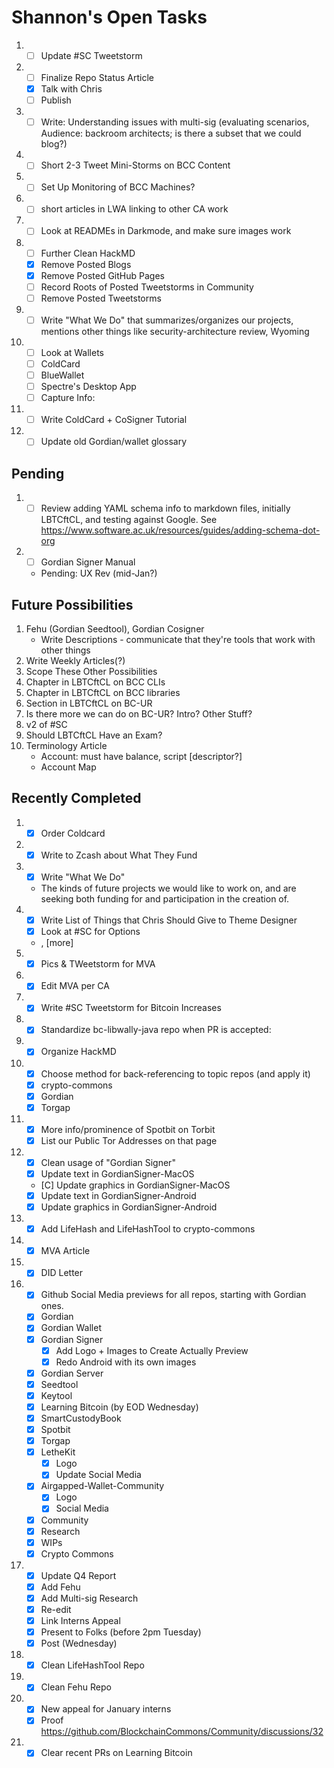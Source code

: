 # Shannon's Open Tasks

1. * [ ] Update #SC Tweetstorm
1. * [ ] Finalize Repo Status Article
   * [X] Talk with Chris
   * [ ] Publish
1. * [ ] Write: Understanding issues with multi-sig (evaluating scenarios, Audience: backroom architects; is there a subset that we could blog?)
1. * [ ] Short 2-3 Tweet Mini-Storms on BCC Content
1. * [ ] Set Up Monitoring of BCC Machines?
1. * [ ] short articles in LWA linking to other CA work
1. * [ ] Look at READMEs in Darkmode, and make sure images work
1. * [ ] Further Clean HackMD
   * [X] Remove Posted Blogs
   * [X] Remove Posted GitHub Pages
   * [ ] Record Roots of Posted Tweetstorms in Community
   * [ ] Remove Posted Tweetstorms
1. * [ ] Write "What We Do" that summarizes/organizes our projects, mentions other things like security-architecture review, Wyoming
1. * [ ] Look at Wallets
   * [ ] ColdCard
   * [ ] BlueWallet
   * [ ] Spectre's Desktop App
   * [ ] Capture Info: 
1. * [ ] Write ColdCard + CoSigner Tutorial
1. * [ ] Update old Gordian/wallet glossary
     
## Pending

1. * [ ] Review adding YAML schema info to markdown files, initially LBTCftCL, and testing against Google. See https://www.software.ac.uk/resources/guides/adding-schema-dot-org
1. * [ ] Gordian Signer Manual
   * Pending: UX Rev (mid-Jan?)

## Future Possibilities

1. Fehu (Gordian Seedtool), Gordian Cosigner
   * Write Descriptions - communicate that they're tools that work with other things
1. Write Weekly Articles(?)
1. Scope These Other Possibilities
1. Chapter in LBTCftCL on BCC CLIs
1. Chapter in LBTCftCL on BCC libraries
1. Section in LBTCftCL on BC-UR
1. Is there more we can do on BC-UR? Intro? Other Stuff?
1. v2 of #SC
1. Should LBTCftCL Have an Exam?
1. Terminology Article
   * Account: must have balance, script [descriptor?]
   * Account Map

## Recently Completed

1. * [X] Order Coldcard
1. * [X] Write to Zcash about What They Fund
1. * [X] Write "What We Do"
   * The kinds of future projects we would like to work on, and are seeking both funding for and participation in the creation of.
1. * [X] Write List of Things that Chris Should Give to Theme Designer
   * [X] Look at #SC for Options
   * <!--posts-->, [more]
1. * [X] Pics & TWeetstorm for MVA
1. * [X] Edit MVA per CA
1. * [X] Write #SC Tweetstorm for Bitcoin Increases
1. * [X] Standardize bc-libwally-java repo when PR is accepted:
1. * [X] Organize HackMD
1. * [X] Choose method for back-referencing to topic repos (and apply it)
   * [X] crypto-commons
   * [X] Gordian
   * [X] Torgap
1. * [X] More info/prominence of Spotbit on Torbit
   * [X] List our Public Tor Addresses on that page
1. * [X] Clean usage of "Gordian Signer"
   * [X] Update text in GordianSigner-MacOS
   * [C] Update graphics in GordianSigner-MacOS
   * [X] Update text in GordianSigner-Android
   * [X] Update graphics in GordianSigner-Android 
1. * [X] Add LifeHash and LifeHashTool to crypto-commons
1. * [X] MVA Article
1. * [X] DID Letter
1. * [X] Github Social Media previews for all repos, starting with Gordian ones.
   * [X] Gordian
   * [X] Gordian Wallet
   * [X] Gordian Signer
      * [X] Add Logo + Images to Create Actually Preview
      * [X] Redo Android with its own images
   * [X] Gordian Server
   * [X] Seedtool
   * [X] Keytool
   * [X] Learning Bitcoin (by EOD Wednesday)
   * [X] SmartCustodyBook
   * [X] Spotbit
   * [X] Torgap
   * [X] LetheKit
      * [X] Logo
      * [X] Update Social Media
   * [X] Airgapped-Wallet-Community
      * [X] Logo
      * [X] Social Media
   * [X] Community
   * [X] Research
   * [X] WIPs
   * [X] Crypto Commons
1. * [X] Update Q4 Report
   * [X] Add Fehu
   * [X] Add Multi-sig Research
   * [X] Re-edit
   * [X] Link Interns Appeal
   * [X] Present to Folks (before 2pm Tuesday)
   * [X] Post (Wednesday)
1. * [X] Clean LifeHashTool Repo
1. * [X] Clean Fehu Repo
1. * [X] New appeal for January interns
   * [X] Proof https://github.com/BlockchainCommons/Community/discussions/32
1. * [X] Clear recent PRs on Learning Bitcoin
